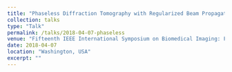 ```yaml
---
title: "Phaseless Diffraction Tomography with Regularized Beam Propagation"
collection: talks
type: "Talk"
permalink: /talks/2018-04-07-phaseless
venue: "Fifteenth IEEE International Symposium on Biomedical Imaging: From Nano to Macro (ISBI’18)"
date: 2018-04-07
location: "Washington, USA"
excerpt: ""
---
```


